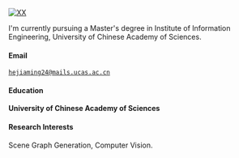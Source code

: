 [![XX](https://img.shields.io/badge/XX-github-blue?logo=github)](https://github.com/XX)

I'm currently pursuing a Master's degree in Institute of Information Engineering, University of Chinese Academy of Sciences.

#### Email  
<code>hejiaming24@mails.ucas.ac.cn</code>

#### Education  
**University of Chinese Academy of Sciences**

#### Research Interests  
Scene Graph Generation, Computer Vision.